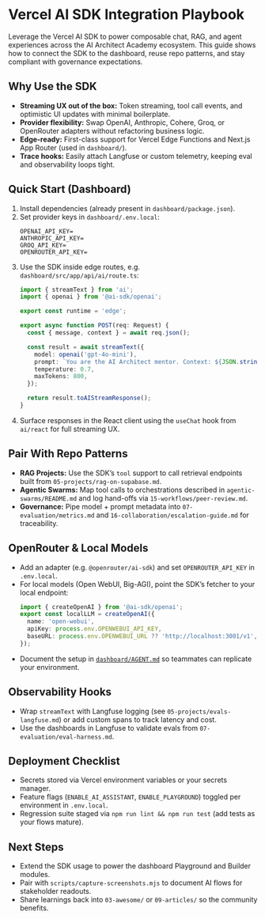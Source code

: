 # Vercel AI SDK Integration Playbook

Leverage the Vercel AI SDK to power composable chat, RAG, and agent experiences across the AI Architect Academy ecosystem. This guide shows how to connect the SDK to the dashboard, reuse repo patterns, and stay compliant with governance expectations.

## Why Use the SDK
- **Streaming UX out of the box:** Token streaming, tool call events, and optimistic UI updates with minimal boilerplate.
- **Provider flexibility:** Swap OpenAI, Anthropic, Cohere, Groq, or OpenRouter adapters without refactoring business logic.
- **Edge-ready:** First-class support for Vercel Edge Functions and Next.js App Router (used in `dashboard/`).
- **Trace hooks:** Easily attach Langfuse or custom telemetry, keeping eval and observability loops tight.

## Quick Start (Dashboard)
1. Install dependencies (already present in `dashboard/package.json`).
2. Set provider keys in `dashboard/.env.local`:
   ```env
   OPENAI_API_KEY=
   ANTHROPIC_API_KEY=
   GROQ_API_KEY=
   OPENROUTER_API_KEY=
   ```
3. Use the SDK inside edge routes, e.g. `dashboard/src/app/api/ai/route.ts`:
   ```typescript
   import { streamText } from 'ai';
   import { openai } from '@ai-sdk/openai';

   export const runtime = 'edge';

   export async function POST(req: Request) {
     const { message, context } = await req.json();

     const result = await streamText({
       model: openai('gpt-4o-mini'),
       prompt: `You are the AI Architect mentor. Context: ${JSON.stringify(context)}. Question: ${message}`,
       temperature: 0.7,
       maxTokens: 800,
     });

     return result.toAIStreamResponse();
   }
   ```
4. Surface responses in the React client using the `useChat` hook from `ai/react` for full streaming UX.

## Pair With Repo Patterns
- **RAG Projects:** Use the SDK’s `tool` support to call retrieval endpoints built from `05-projects/rag-on-supabase.md`.
- **Agentic Swarms:** Map tool calls to orchestrations described in `agentic-swarms/README.md` and log hand-offs via `15-workflows/peer-review.md`.
- **Governance:** Pipe model + prompt metadata into `07-evaluation/metrics.md` and `16-collaboration/escalation-guide.md` for traceability.

## OpenRouter & Local Models
- Add an adapter (e.g. `@openrouter/ai-sdk`) and set `OPENROUTER_API_KEY` in `.env.local`.
- For local models (Open WebUI, Big-AGI), point the SDK’s fetcher to your local endpoint:
  ```typescript
  import { createOpenAI } from '@ai-sdk/openai';
  export const localLLM = createOpenAI({
    name: 'open-webui',
    apiKey: process.env.OPENWEBUI_API_KEY,
    baseURL: process.env.OPENWEBUI_URL ?? 'http://localhost:3001/v1',
  });
  ```
- Document the setup in [`dashboard/AGENT.md`](../dashboard/AGENT.md) so teammates can replicate your environment.

## Observability Hooks
- Wrap `streamText` with Langfuse logging (see `05-projects/evals-langfuse.md`) or add custom spans to track latency and cost.
- Use the dashboards in Langfuse to validate evals from `07-evaluation/eval-harness.md`.

## Deployment Checklist
- Secrets stored via Vercel environment variables or your secrets manager.
- Feature flags (`ENABLE_AI_ASSISTANT`, `ENABLE_PLAYGROUND`) toggled per environment in `.env.local`.
- Regression suite staged via `npm run lint && npm run test` (add tests as your flows mature).

## Next Steps
- Extend the SDK usage to power the dashboard Playground and Builder modules.
- Pair with `scripts/capture-screenshots.mjs` to document AI flows for stakeholder readouts.
- Share learnings back into `03-awesome/` or `09-articles/` so the community benefits.
